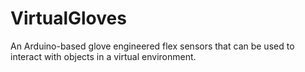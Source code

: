 # VirtualGloves
An Arduino-based glove engineered flex sensors that can be used to interact with objects in a virtual environment.
